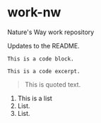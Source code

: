 # work-nw
Nature's Way work repository

Updates to the README.

```
This is a code block.
```

`This is a code excerpt.`

> This is quoted text.

1. This is a list
2. List.
3. List.
